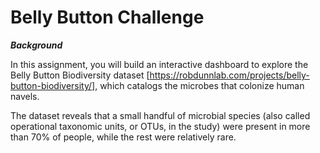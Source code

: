 # Belly Button Challenge

***Background***

In this assignment, you will build an interactive dashboard to explore the  Belly Button Biodiversity dataset [https://robdunnlab.com/projects/belly-button-biodiversity/], which catalogs the microbes that colonize human navels.

The dataset reveals that a small handful of microbial species (also called operational taxonomic units, or OTUs, in the study) were present in more than 70% of people, while the rest were relatively rare.
